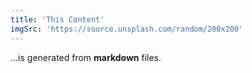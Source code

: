 ```yaml
---
title: 'This Content'
imgSrc: 'https://source.unsplash.com/random/200x200'
---
```


...is generated from **markdown** files.
